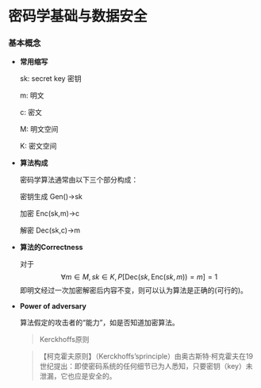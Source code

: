 # 密码学基础与数据安全

### 基本概念

- **常用缩写**

    sk: secret key 密钥

    m: 明文

    c: 密文

    M: 明文空间

    K: 密文空间

- **算法构成**

    密码学算法通常由以下三个部分构成：

    密钥生成 Gen()->sk

    加密 Enc(sk,m)->c

    解密 Dec(sk,c)->m

- **算法的Correctness**

    对于
    $$
    \forall m \in M, \, sk \in K, \, P[\text{Dec}(sk, \text{Enc}(sk, m)) = m] =1 
    $$
    即明文经过一次加密解密后内容不变，则可以认为算法是正确的(可行的)。

- **Power of adversary**

    算法假定的攻击者的“能力”，如是否知道加密算法。

    >Kerckhoffs原则

    >【柯克霍夫原则】（Kerckhoffs’sprinciple）由奥古斯特·柯克霍夫在19世纪提出：即使密码系统的任何细节已为人悉知，只要密钥（key）未泄漏，它也应是安全的。

<!-- ### 可证明安全

算法的安全证明由以下三部分构成：

    Security Definition 安全性定义

    Mathematic Assumption 利用公认的数学难题设计算法

    Reduction 如果加密算法π可以被A算法破解，那么就可以归纳出一个算法B=R(A)解出上述难题

所以如果不存在B算法，也就不会找到A算法。

即只要利用的数学难题不被攻破，这个算法就是安全的。 -->

<!-- ###古典密码

- **凯撒密码**

    将明文字母表向左或向右移动一个固定数目的位置得到密文：

    $$
    C = \left( M - A + sk \right)\mod 26 + A
    $$

    C为密文的ascii码，M为明文的ascii码，A为A或a对应的ascii码。

    凯撒密码一共只有26种不同的加密方式，容易被暴力破解。 -->
